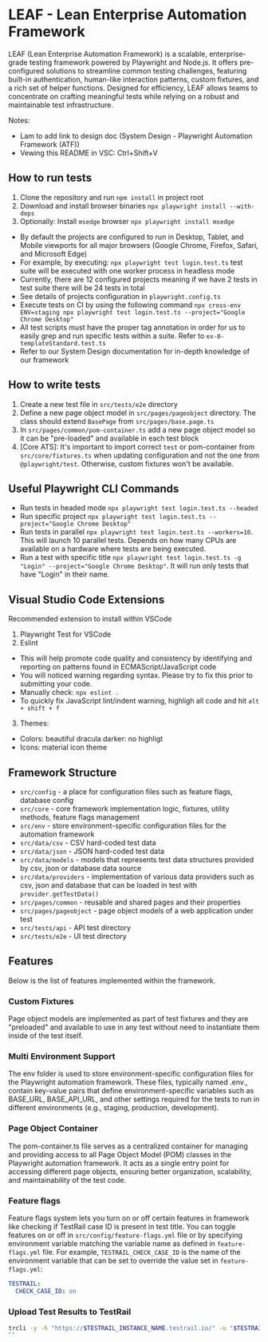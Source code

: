 # LEAF - Lean Enterprise Automation Framework

LEAF (Lean Enterprise Automation Framework) is a scalable, enterprise-grade testing framework powered by Playwright and Node.js. It offers pre-configured solutions to streamline common testing challenges, featuring built-in authentication, human-like interaction patterns, custom fixtures, and a rich set of helper functions. Designed for efficiency, LEAF allows teams to concentrate on crafting meaningful tests while relying on a robust and maintainable test infrastructure.

Notes: 
- Lam to add link to design doc (System Design - Playwright Automation Framework (ATF))
- Vewing this README in VSC: Ctrl+Shift+V

## How to run tests

1. Clone the repository and run `npm install` in project root
2. Download and install browser binaries `npx playwright install --with-deps`
3. Optionally: Install `msedge` browser `npx playwright install msedge`

- By default the projects are configured to run in Desktop, Tablet, and Mobile viewports for all major browsers (Google Chrome, Firefox, Safari, and Microsoft Edge)
- For example, by executing: `npx playwright test login.test.ts` test suite will be executed with one worker process in headless mode
- Currently, there are 12 configured projects meaning if we have 2 tests in test suite there will be 24 tests in total
- See details of projects configuration in `playwright.config.ts`
- Execute tests on CI by using the following command `npx cross-env ENV=staging npx playwright test login.test.ts --project="Google Chrome Desktop"`
- All test scripts must have the proper tag annotation in order for us to easily grep and run specific tests within a suite. Refer to `ex-0-templateStandard.test.ts`
- Refer to our System Design documentation for in-depth knowledge of our framework

## How to write tests

1. Create a new test file in `src/tests/e2e` directory
2. Define a new page object model in `src/pages/pageobject` directory. The class should extend `BasePage` from `src/pages/base.page.ts`
3. In `src/pages/common/pom-container.ts` add a new page object model so it can be "pre-loaded" and available in each test block
4. [Core ATS]: It's important to import correct `test` or pom-container from `src/core/fixtures.ts` when updating configuration and not the one from `@playwright/test`. Otherwise, custom fixtures won't be available.

## Useful Playwright CLI Commands

- Run tests in headed mode `npx playwright test login.test.ts --headed`
- Run specific project `npx playwright test login.test.ts --project="Google Chrome Desktop"`
- Run tests in parallel `npx playwright test login.test.ts --workers=10`. This will launch 10 parallel tests. Depends on how many CPUs are available on a hardware where tests are being executed.
- Run a test with specific title `npx playwright test login.test.ts -g "Login" --project="Google Chrome Desktop"`. It will run only tests that have "Login" in their name.

## Visual Studio Code Extensions
Recommended extension to install within VSCode
1. Playwright Test for VSCode
2. Eslint 
- This will help promote code quality and consistency by identifying and reporting on patterns found in ECMAScript/JavaScript code
- You will noticed warning regarding syntax. Please try to fix this prior to submitting your code.
- Manually check: `npx eslint .`
- To quickly fix JavaScript lint/indent warning, highligh all code and hit `alt + shift + f`
3. Themes: 
- Colors: beautiful dracula darker: no highligt
- Icons: material icon theme

## Framework Structure

- `src/config` - a place for configuration files such as feature flags, database config
- `src/core` - core framework implementation logic, fixtures, utility methods, feature flags management
- `src/env` - store environment-specific configuration files for the automation framework
- `src/data/csv` - CSV hard-coded test data
- `src/data/json` - JSON hard-coded test data
- `src/data/models` - models that represents test data structures provided by csv, json or database data source
- `src/data/providers` - implementation of various data providers such as csv, json and database that can be loaded in test with `provider.getTestData()`
- `src/pages/common` - reusable and shared pages and their properties
- `src/pages/pageobject` - page object models of a web application under test
- `src/tests/api` - API test directory
- `src/tests/e2e` - UI test directory

## Features

Below is the list of features implemented within the framework.

### Custom Fixtures

Page object models are implemented as part of test fixtures and they are "preloaded" and available to use in any test without need to instantiate them inside of the test itself.

### Multi Environment Support

The env folder is used to store environment-specific configuration files for the Playwright automation framework. These files, typically named .env.<environment>, contain key-value pairs that define environment-specific variables such as BASE_URL, BASE_API_URL, and other settings required for the tests to run in different environments (e.g., staging, production, development).

### Page Object Container

The pom-container.ts file serves as a centralized container for managing and providing access to all Page Object Model (POM) classes in the Playwright automation framework. It acts as a single entry point for accessing different page objects, ensuring better organization, scalability, and maintainability of the test code.

### Feature flags

Feature flags system lets you turn on or off certain features in framework like checking if TestRail case ID is present in test title. You can toggle features on or off in `src/config/feature-flags.yml` file or by specifying environment variable matching the variable name as defined in `feature-flags.yml` file. For example, `TESTRAIL_CHECK_CASE_ID` is the name of the environment variable that can be set to override the value set in `feature-flags.yml`:

```yaml
TESTRAIL:
  CHECK_CASE_ID: on
```

### Upload Test Results to TestRail

```sh
trcli -y -h "https://$TESTRAIL_INSTANCE_NAME.testrail.io/" -u "$TESTRAIL_USERNAME" -p "$TESTRAIL_PASSWORD" --project "$PROJECT_NAME" parse_junit --case-matcher "name" -f "./test-results/junit-report.xml" --title "$TESTRAIL_TEST_RUN_TITLE"
``